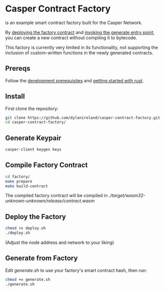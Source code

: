 # Casper Contract Factory

is an example smart contract factory built for the Casper Network.

By [deploying the factory contract]() and [invoking the generate entry point](), you can create a new contract without compiling it to bytecode.

This factory is currently very limited in its functionality, not supporting the inclusion of custom-written functions in the newly generated contracts.

## Prereqs

Follow the [development prerequisites](https://docs.casper.network/developers/prerequisites) and [getting started with rust](https://docs.casper.network/developers/writing-onchain-code/getting-started/).

## Install

First clone the repository:

```bash
git clone https://github.com/dylanireland/casper-contract-factory.git
cd casper-contract-factory/
```

## Generate Keypair

```bash
casper-client keygen keys
```

## Compile Factory Contract

```bash
cd factory/
make prepare
make build-contract
```

The compiled factory contract will be compiled in *./target/wasm32-unknown-unknown/release/contract.wasm*

## Deploy the Factory

```bash
chmod +x deploy.sh
./deploy.sh
```

(Adjust the node address and network to your liking)

## Generate from Factory

Edit *generate.sh* to use your factory's smart contract hash, then run:

```bash
chmod +x generate.sh
./generate.sh
```


